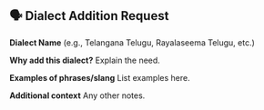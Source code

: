 ## 🗣️ Dialect Addition Request

**Dialect Name**
(e.g., Telangana Telugu, Rayalaseema Telugu, etc.)

**Why add this dialect?**
Explain the need.

**Examples of phrases/slang**
List examples here.

**Additional context**
Any other notes.
